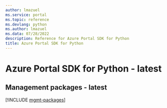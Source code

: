 ```yaml
---
author: lmazuel
ms.service: portal
ms.topic: reference
ms.devlang: python
ms.author: lmazuel
ms.data: 07/28/2022
description: Reference for Azure Portal SDK for Python
title: Azure Portal SDK for Python
---
```

# Azure Portal SDK for Python - latest

## Management packages - latest
[!INCLUDE [mgmt-packages](portal-mgmt-index.md)]
